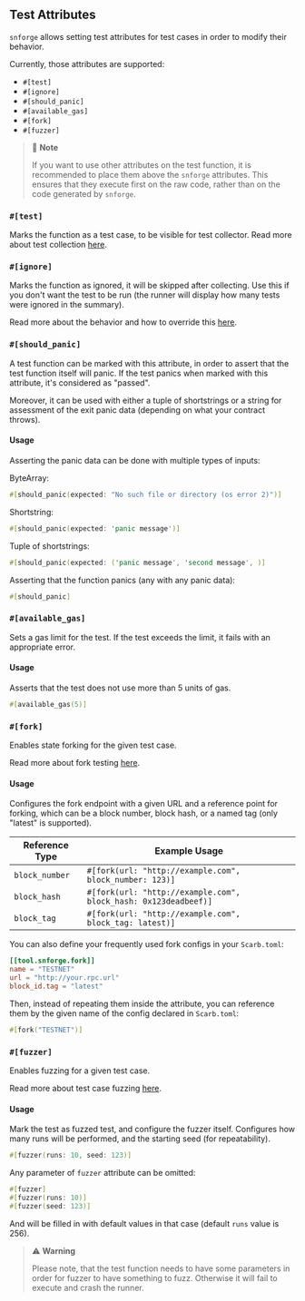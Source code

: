 ## Test Attributes

`snforge` allows setting test attributes for test cases in order to modify their behavior.

Currently, those attributes are supported:

- `#[test]`
- `#[ignore]`
- `#[should_panic]`
- `#[available_gas]`
- `#[fork]`
- `#[fuzzer]`

> 📝 **Note**
>
> If you want to use other attributes on the test function, it is recommended to place them above the `snforge` attributes.
> This ensures that they execute first on the raw code, rather than on the code generated by `snforge`.

### `#[test]`

Marks the function as a test case, to be visible for test collector.
Read more about test collection [here](./test-collection.md).

### `#[ignore]`

Marks the function as ignored, it will be skipped after collecting.
Use this if you don't want the test to be run (the runner will display how many tests were ignored in the summary).

Read more about the behavior and how to override
this [here](./testing.md#ignoring-some-tests-unless-specifically-requested).

### `#[should_panic]`

A test function can be marked with this attribute, in order to assert that the test function itself will panic.
If the test panics when marked with this attribute, it's considered as "passed".

Moreover, it can be used with either a tuple of shortstrings or a string for assessment of the exit panic data
(depending on what your contract throws).

#### Usage

Asserting the panic data can be done with multiple types of inputs:

ByteArray:

```rust
#[should_panic(expected: "No such file or directory (os error 2)")]
```

Shortstring:

```rust
#[should_panic(expected: 'panic message')]
```

Tuple of shortstrings:

```rust
#[should_panic(expected: ('panic message', 'second message', )]
```

Asserting that the function panics (any with any panic data):

```rust
#[should_panic]
```

### `#[available_gas]`

Sets a gas limit for the test.
If the test exceeds the limit, it fails with an appropriate error.

#### Usage

Asserts that the test does not use more than 5 units of gas.

```rust
#[available_gas(5)]
```

### `#[fork]`

Enables state forking for the given test case.

Read more about fork testing [here](../snforge-advanced-features/fork-testing.md).

#### Usage

Configures the fork endpoint with a given URL and a reference point for forking, which can be a block number, block
hash, or a named tag (only "latest" is supported).

| Reference Type | Example Usage                                                   |
|----------------|-----------------------------------------------------------------|
| `block_number` | `#[fork(url: "http://example.com", block_number: 123)]`         |
| `block_hash`   | `#[fork(url: "http://example.com", block_hash: 0x123deadbeef)]` |
| `block_tag`    | `#[fork(url: "http://example.com", block_tag: latest)]`         |

You can also define your frequently used fork configs in your `Scarb.toml`:

```toml
[[tool.snforge.fork]]
name = "TESTNET"
url = "http://your.rpc.url"
block_id.tag = "latest"
```

Then, instead of repeating them inside the attribute, you can reference them by the given name of the config declared
in `Scarb.toml`:

```rust
#[fork("TESTNET")] 
```

### `#[fuzzer]`

Enables fuzzing for a given test case.

Read more about test case fuzzing [here](../snforge-advanced-features/fuzz-testing.md).

#### Usage

Mark the test as fuzzed test, and configure the fuzzer itself.
Configures how many runs will be performed, and the starting seed (for repeatability).

```rust
#[fuzzer(runs: 10, seed: 123)]
```

Any parameter of `fuzzer` attribute can be omitted:

```rust
#[fuzzer]
#[fuzzer(runs: 10)]
#[fuzzer(seed: 123)]
```

And will be filled in with default values in that case (default `runs` value is 256).

> ⚠️ **Warning**
>
> Please note, that the test function needs to have some parameters in order for fuzzer to have something to fuzz.
> Otherwise it will fail to execute and crash the runner. 
